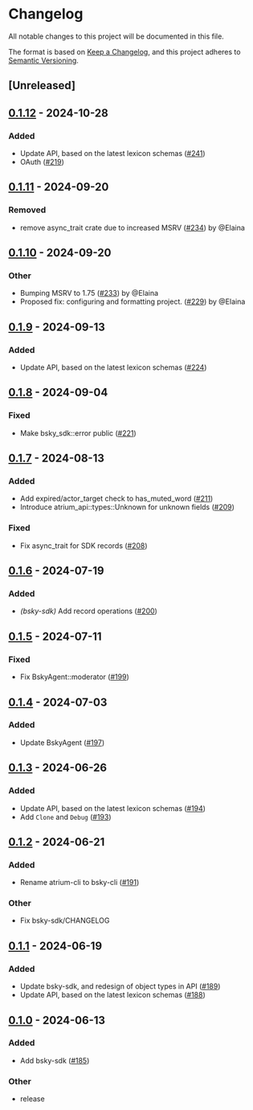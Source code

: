 # Changelog
All notable changes to this project will be documented in this file.

The format is based on [Keep a Changelog](https://keepachangelog.com/en/1.0.0/),
and this project adheres to [Semantic Versioning](https://semver.org/spec/v2.0.0.html).

## [Unreleased]

## [0.1.12](https://github.com/sugyan/atrium/compare/bsky-sdk-v0.1.11...bsky-sdk-v0.1.12) - 2024-10-28

### Added

- Update API, based on the latest lexicon schemas ([#241](https://github.com/sugyan/atrium/pull/241))
- OAuth ([#219](https://github.com/sugyan/atrium/pull/219))
## [0.1.11](https://github.com/sugyan/atrium/compare/bsky-sdk-v0.1.10...bsky-sdk-v0.1.11) - 2024-09-20

### Removed
- remove async_trait crate due to increased MSRV ([#234](https://github.com/sugyan/atrium/pull/234)) by @Elaina
## [0.1.10](https://github.com/sugyan/atrium/compare/bsky-sdk-v0.1.9...bsky-sdk-v0.1.10) - 2024-09-20

### Other
- Bumping MSRV to 1.75 ([#233](https://github.com/sugyan/atrium/pull/233)) by @Elaina
- Proposed fix: configuring and formatting project. ([#229](https://github.com/sugyan/atrium/pull/229)) by @Elaina

## [0.1.9](https://github.com/sugyan/atrium/compare/bsky-sdk-v0.1.8...bsky-sdk-v0.1.9) - 2024-09-13

### Added

- Update API, based on the latest lexicon schemas ([#224](https://github.com/sugyan/atrium/pull/224))

## [0.1.8](https://github.com/sugyan/atrium/compare/bsky-sdk-v0.1.7...bsky-sdk-v0.1.8) - 2024-09-04

### Fixed
- Make bsky_sdk::error public ([#221](https://github.com/sugyan/atrium/pull/221))

## [0.1.7](https://github.com/sugyan/atrium/compare/bsky-sdk-v0.1.6...bsky-sdk-v0.1.7) - 2024-08-13

### Added
- Add expired/actor_target check to has_muted_word ([#211](https://github.com/sugyan/atrium/pull/211))
- Introduce atrium_api::types::Unknown for unknown fields  ([#209](https://github.com/sugyan/atrium/pull/209))

### Fixed
- Fix async_trait for SDK records ([#208](https://github.com/sugyan/atrium/pull/208))

## [0.1.6](https://github.com/sugyan/atrium/compare/bsky-sdk-v0.1.5...bsky-sdk-v0.1.6) - 2024-07-19

### Added
- *(bsky-sdk)* Add record operations ([#200](https://github.com/sugyan/atrium/pull/200))

## [0.1.5](https://github.com/sugyan/atrium/compare/bsky-sdk-v0.1.4...bsky-sdk-v0.1.5) - 2024-07-11

### Fixed
- Fix BskyAgent::moderator ([#199](https://github.com/sugyan/atrium/pull/199))

## [0.1.4](https://github.com/sugyan/atrium/compare/bsky-sdk-v0.1.3...bsky-sdk-v0.1.4) - 2024-07-03

### Added
- Update BskyAgent ([#197](https://github.com/sugyan/atrium/pull/197))

## [0.1.3](https://github.com/sugyan/atrium/compare/bsky-sdk-v0.1.2...bsky-sdk-v0.1.3) - 2024-06-26

### Added
- Update API, based on the latest lexicon schemas ([#194](https://github.com/sugyan/atrium/pull/194))
- Add `Clone` and `Debug` ([#193](https://github.com/sugyan/atrium/pull/193))

## [0.1.2](https://github.com/sugyan/atrium/compare/bsky-sdk-v0.1.1...bsky-sdk-v0.1.2) - 2024-06-21

### Added
- Rename atrium-cli to bsky-cli ([#191](https://github.com/sugyan/atrium/pull/191))

### Other
- Fix bsky-sdk/CHANGELOG

## [0.1.1](https://github.com/sugyan/atrium/compare/bsky-sdk-v0.1.0...bsky-sdk-v0.1.1) - 2024-06-19

### Added
- Update bsky-sdk, and redesign of object types in API ([#189](https://github.com/sugyan/atrium/pull/189))
- Update API, based on the latest lexicon schemas ([#188](https://github.com/sugyan/atrium/pull/188))

## [0.1.0](https://github.com/sugyan/atrium/releases/tag/bsky-sdk-v0.1.0) - 2024-06-13

### Added
- Add bsky-sdk ([#185](https://github.com/sugyan/atrium/pull/185))

### Other
- release
